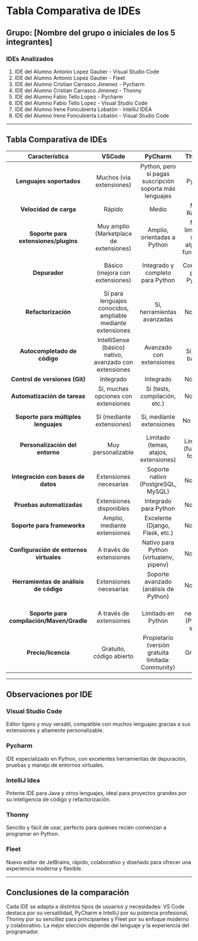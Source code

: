 # Tabla Comparativa de IDEs

## Grupo: [Nombre del grupo o iniciales de los 5 integrantes]

### IDEs Analizados
1. IDE del Alumno Antonio Lopez Gautier - Visual Studio Code 
2. IDE del Alumno Antonio Lopez Gautier - Fleet
3. IDE del Alumno Cristian Carrasco Jimenez - Pycharm
4. IDE del Alumno Cristian Carrasco Jimenez - Thonny
5. IDE del Alumno Fabio Tello Lopez - Pycharm
6. IDE del Alumno Fabio Tello Lopez - Visual Studio Code
7. IDE del Alumno Irene Foncubierta Lobatón - IntelliJ IDEA
8. IDE del Alumno Irene Foncubierta Lobatón - Visual Studio Code


---  


## Tabla Comparativa de IDEs

| Característica | **VSCode** | **PyCharm** | **Thonny** | **IntelliJ IDEA** | **Fleet** |
|:---------------:|:----------:|:-----------:|:----------:|:----------------:|:---------:|
| **Lenguajes soportados** | Muchos (via extensiones) | Python, pero si pagas suscripción soporta más lenguajes | Python | Kotlin, Java, Python, Scala | Muchos (via extensiones) |
| **Velocidad de carga** | Rápido | Medio | Muy Rápido | Medio | Rápido |
| **Soporte para extensiones/plugins** | Muy amplio (Marketplace de extensiones) | Amplio, orientadas a Python | Muy limitado, solo algunas funciones | Amplio, orientado a Java/Kotlin | Amplio (Marketplace de extensiones) |
| **Depurador** | Básico (mejora con extensiones) | Integrado y completo para Python | Completo para Python | Usa la máquina virtual de Java | Depende de extensiones, pero muchas opciones |
| **Refactorización** | Sí para lenguajes conocidos, ampliable mediante extensiones | Sí, herramientas avanzadas | No tiene | Sí, muy completo | Sí, pocas opciones |
| **Autocompletado de código** | IntelliSense (básico) nativo, avanzado con extensiones | Avanzado con extensiones | Sí, muy básico | Avanzado, nativo para Kotlin y Java | Sí, pero no tan completo |
| **Control de versiones (Git)** | Integrado | Integrado | No tiene | Integrado | Integrado |
| **Automatización de tareas** | Sí, muchas opciones con extensiones | Sí (tests, compilación, etc.) | No tiene | Sí (tests, compilación, etc.) | No tiene |
| **Soporte para múltiples lenguajes** | Sí (mediante extensiones) | Sí, mediante extensiones | No puede | Sí, automatización avanzada | Sí (mediante extensiones) |
| **Personalización del entorno** | Muy personalizable | Limitado (temas, atajos, extensiones) | Limitado (fuente y fondo) | Avanzado (temas, atajos, herramientas) | Escasa (atajos y pocos temas) |
| **Integración con bases de datos** | Extensiones necesarias | Soporte nativo (PostgreSQL, MySQL) | No tiene | Soporte nativo completo (bases de datos, ORM) | No tiene |
| **Pruebas automatizadas** | Extensiones disponibles | Integrado para Python | No tiene | Integrado para Java/Kotlin | No tiene |
| **Soporte para frameworks** | Amplio, mediante extensiones | Excelente (Django, Flask, etc.) | No tiene | Amplio | Superficial y limitado |
| **Configuración de entornos virtuales** | A través de extensiones | Nativo para Python (virtualenv, pipenv) | No tiene | Configuraciones avanzadas | No tiene |
| **Herramientas de análisis de código** | Extensiones necesarias | Soporte avanzado (análisis de Python) | No tiene | Soporte completo para Java/Kotlin | No tiene |
| **Soporte para compilación/Maven/Gradle** | A través de extensiones | Limitado en Python | No necesita (Python solo) | Nativo para Maven/Gradle | A través de extensiones |
| **Precio/licencia** | Gratuito, código abierto | Propietario (versión gratuita limitada: Community) | Gratuito | Propietario (versión gratuita limitada: Community) | Gratuito (beta, futuro pago) |



---

## Observaciones por IDE

### Visual Studio Code
Editor ligero y muy versátil, compatible con muchos lenguajes gracias a sus extensiones y altamente personalizable.

### Pycharm
IDE especializado en Python, con excelentes herramientas de depuración, pruebas y manejo de entornos virtuales.

### IntelliJ Idea
Potente IDE para Java y otros lenguajes, ideal para proyectos grandes por su inteligencia de código y refactorización.

### Thonny
Sencillo y fácil de usar, perfecto para quienes recién comienzan a programar en Python.

### Fleet
Nuevo editor de JetBrains, rápido, colaborativo y diseñado para ofrecer una experiencia moderna y flexible.


---

## Conclusiones de la comparación
Cada IDE se adapta a distintos tipos de usuarios y necesidades: VS Code destaca por su versatilidad, PyCharm e IntelliJ por su potencia profesional, Thonny por su sencillez para principiantes y Fleet por su enfoque moderno y colaborativo. La mejor elección depende del lenguaje y la experiencia del programador.


